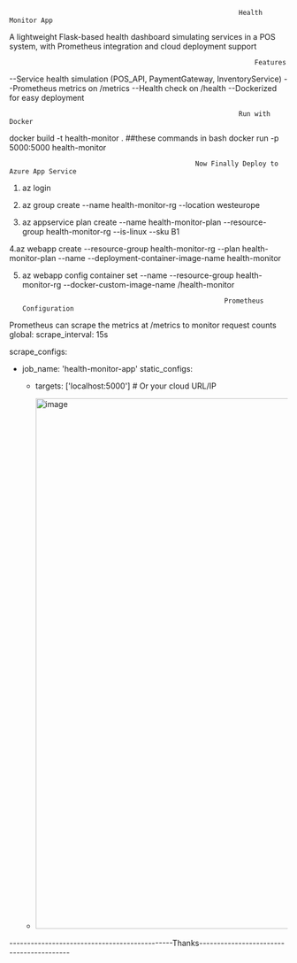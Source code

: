                                                               Health Monitor App
A lightweight Flask-based health dashboard simulating services in a POS system, with Prometheus integration and cloud deployment support

                                                                  Features
--Service health simulation (POS_API, PaymentGateway, InventoryService)
--Prometheus metrics on /metrics
--Health check on /health
--Dockerized for easy deployment

                                                              Run with Docker
docker build -t health-monitor . ##these commands in bash
docker run -p 5000:5000 health-monitor

                                                   Now Finally Deploy to Azure App Service


1. az login

2. az group create --name health-monitor-rg --location westeurope

3. az appservice plan create --name health-monitor-plan --resource-group health-monitor-rg --is-linux --sku B1

4.az webapp create --resource-group health-monitor-rg --plan health-monitor-plan --name <Healthmonitor> --deployment-container-image-name health-monitor

5. az webapp config container set --name <your-app-name> --resource-group health-monitor-rg --docker-custom-image-name <abdullah0904>/health-monitor



                                                          Prometheus Configuration
Prometheus can scrape the metrics at /metrics to monitor request counts
   global:
  scrape_interval: 15s

scrape_configs:
  - job_name: 'health-monitor-app'
    static_configs:
      - targets: ['localhost:5000']  # Or your cloud URL/IP
   
    
      - <img width="959" alt="image" src="https://github.com/user-attachments/assets/9972ade9-837e-49f2-884b-2d1f439cd8ba" />


----------------------------------------------Thanks-----------------------------------------

